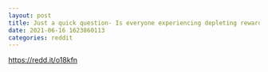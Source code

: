 ```yaml
--- 
layout: post 
title: Just a quick question- Is everyone experiencing depleting rewards every epoch or is this a sign to move on to a new pool? Thanks 
date: 2021-06-16 1623860113 
categories: reddit 
--- 
```

https://redd.it/o18kfn